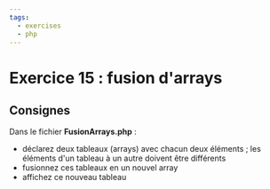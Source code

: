 ```yaml
---
tags:
  - exercises
  - php
---
```


# Exercice 15 : fusion d'arrays

## Consignes

Dans le fichier **FusionArrays.php** :

- déclarez deux tableaux (arrays) avec chacun deux éléments ; les éléments d'un tableau à un autre doivent être différents
- fusionnez ces tableaux en un nouvel array
- affichez ce nouveau tableau
